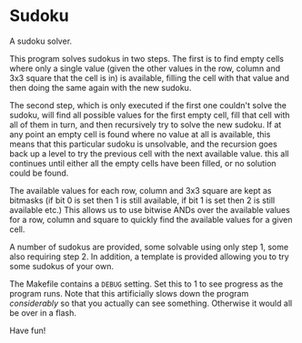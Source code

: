 # Sudoku
A sudoku solver.

This program solves sudokus in two steps. The first is to find empty
cells where only a single value (given the other values in the row,
column and 3x3 square that the cell is in) is available, filling the
cell with that value and then doing the same again with the new sudoku.

The second step, which is only executed if the first one couldn't solve
the sudoku, will find all possible values for the first empty cell, fill
that cell with all of them in turn, and then recursively try to solve
the new sudoku. If at any point an empty cell is found where no value at
all is available, this means that this particular sudoku is unsolvable,
and the recursion goes back up a level to try the previous cell with the
next available value. this all continues until either all the empty
cells have been filled, or no solution could be found.

The available values for each row, column and 3x3 square are kept as
bitmasks (if bit 0 is set then 1 is still available, if bit 1 is set
then 2 is still available etc.) This allows us to use bitwise ANDs over
the available values for a row, column and square to quickly find the
available values for a given cell.

A number of sudokus are provided, some solvable using only step 1, some
also requiring step 2. In addition, a template is provided allowing you
to try some sudokus of your own.

The Makefile contains a `DEBUG` setting. Set this to 1 to see progress
as the program runs. Note that this artificially slows down the program
*considerably* so that you actually can see something. Otherwise it
would all be over in a flash.

Have fun!
